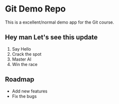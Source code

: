 # Git Demo Repo

This is a excellent/normal demo app for the Git course.

## Hey man Let's see this update
1. Say Hello
2. Crack the spot
3. Master AI
4. Win the race

## Roadmap
* Add new features
* Fix the bugs